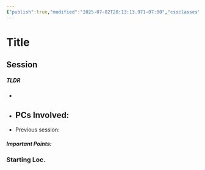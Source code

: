 ```yaml
---
{"publish":true,"modified":"2025-07-02T20:13:13.971-07:00","cssclasses":""}
---
```




# Title

## Session

##### TLDR

-
- PCs Involved:
  -
- Previous session:

##### Important Points:

### Starting Loc.
